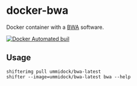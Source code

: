 # docker-bwa

Docker container with a [BWA](http://bio-bwa.sourceforge.net/) software.

[![Docker Automated buil](https://img.shields.io/docker/automated/jrottenberg/ffmpeg.svg)](https://hub.docker.com/r/ummidock/bionode-ncbi/)

Usage
-----

    shifterimg pull ummidock/bwa-latest
    shifter --image=ummidock/bwa-latest bwa --help